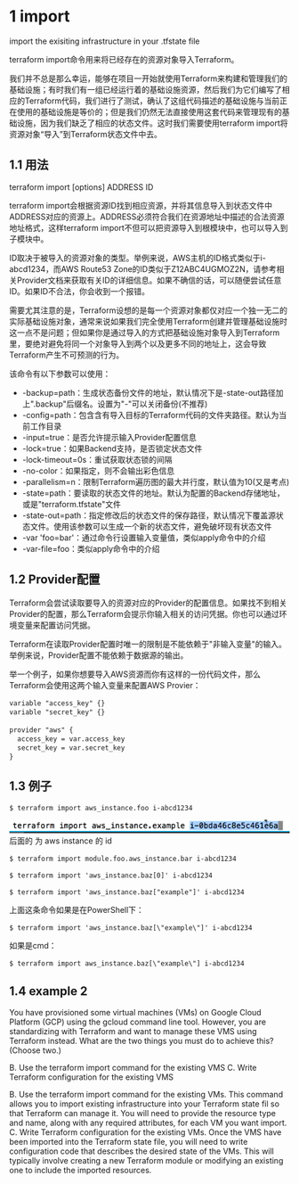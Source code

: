 
# 1 import

import  the exisiting infrastructure in your .tfstate file 

terraform import命令用来将已经存在的资源对象导入Terraform。

我们并不总是那么幸运，能够在项目一开始就使用Terraform来构建和管理我们的基础设施；有时我们有一组已经运行着的基础设施资源，然后我们为它们编写了相应的Terraform代码，我们进行了测试，确认了这组代码描述的基础设施与当前正在使用的基础设施是等价的；但是我们仍然无法直接使用这套代码来管理现有的基础设施，因为我们缺乏了相应的状态文件。这时我们需要使用terraform import将资源对象“导入”到Terraform状态文件中去。

## 1.1 用法

terraform import [options] ADDRESS ID

terraform import会根据资源ID找到相应资源，并将其信息导入到状态文件中ADDRESS对应的资源上。ADDRESS必须符合我们在资源地址中描述的合法资源地址格式，这样terraform import不但可以把资源导入到根模块中，也可以导入到子模块中。

ID取决于被导入的资源对象的类型。举例来说，AWS主机的ID格式类似于i-abcd1234，而AWS Route53 Zone的ID类似于Z12ABC4UGMOZ2N，请参考相关Provider文档来获取有关ID的详细信息。如果不确信的话，可以随便尝试任意ID。如果ID不合法，你会收到一个报错。

需要尤其注意的是，Terraform设想的是每一个资源对象都仅对应一个独一无二的实际基础设施对象，通常来说如果我们完全使用Terraform创建并管理基础设施时这一点不是问题；但如果你是通过导入的方式把基础设施对象导入到Terraform里，要绝对避免将同一个对象导入到两个以及更多不同的地址上，这会导致Terraform产生不可预测的行为。

该命令有以下参数可以使用：
- -backup=path：生成状态备份文件的地址，默认情况下是-state-out路径加上".backup"后缀名。设置为"-"可以关闭备份(不推荐)
- -config=path：包含含有导入目标的Terraform代码的文件夹路径。默认为当前工作目录
- -input=true：是否允许提示输入Provider配置信息
- -lock=true：如果Backend支持，是否锁定状态文件
- -lock-timeout=0s：重试获取状态锁的间隔
- -no-color：如果指定，则不会输出彩色信息
- -parallelism=n：限制Terraform遍历图的最大并行度，默认值为10(又是考点)
- -state=path：要读取的状态文件的地址。默认为配置的Backend存储地址，或是"terraform.tfstate"文件
- -state-out=path：指定修改后的状态文件的保存路径，默认情况下覆盖源状态文件。使用该参数可以生成一个新的状态文件，避免破坏现有状态文件
- -var 'foo=bar'：通过命令行设置输入变量值，类似apply命令中的介绍
- -var-file=foo：类似apply命令中的介绍

## 1.2 Provider配置

Terraform会尝试读取要导入的资源对应的Provider的配置信息。如果找不到相关Provider的配置，那么Terraform会提示你输入相关的访问凭据。你也可以通过环境变量来配置访问凭据。

Terraform在读取Provider配置时唯一的限制是不能依赖于"非输入变量"的输入。举例来说，Provider配置不能依赖于数据源的输出。

举一个例子，如果你想要导入AWS资源而你有这样的一份代码文件，那么Terraform会使用这两个输入变量来配置AWS Provier：

```
variable "access_key" {}
variable "secret_key" {}

provider "aws" {
  access_key = var.access_key
  secret_key = var.secret_key
}
```

## 1.3 例子

```
$ terraform import aws_instance.foo i-abcd1234
```

![](image/Pasted%20image%2020231119163543.png)
后面的 为 aws instance 的 id 

```
$ terraform import module.foo.aws_instance.bar i-abcd1234
```

```
$ terraform import 'aws_instance.baz[0]' i-abcd1234
```

```
$ terraform import 'aws_instance.baz["example"]' i-abcd1234
```

上面这条命令如果是在PowerShell下：

```
$ terraform import 'aws_instance.baz[\"example\"]' i-abcd1234
```

如果是cmd：

```
$ terraform import aws_instance.baz[\"example\"] i-abcd1234
```


## 1.4 example 2 

You have provisioned some virtual machines (VMs) on Google Cloud Platform (GCP) using the gcloud command line tool. However, you are
standardizing with Terraform and want to manage these VMS using Terraform instead.
What are the two things you must do to achieve this? (Choose two.)

B. Use the terraform import command for the existing VMS
C. Write Terraform configuration for the existing VMS


B. Use the terraform import command for the existing VMs. This command allows you to import existing infrastructure into your Terraform state fil
so that Terraform can manage it. You will need to provide the resource type and name, along with any required attributes, for each VM you want
import.
C. Write Terraform configuration for the existing VMs. Once the VMS have been imported into the Terraform state file, you will need to write
configuration code that describes the desired state of the VMs. This will typically involve creating a new Terraform module or modifying an existing
one to include the imported resources.

